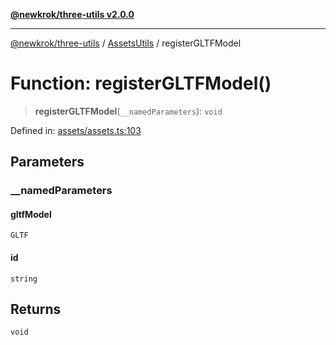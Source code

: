 [**@newkrok/three-utils v2.0.0**](../../../../README.md)

***

[@newkrok/three-utils](../../../../globals.md) / [AssetsUtils](../README.md) / registerGLTFModel

# Function: registerGLTFModel()

> **registerGLTFModel**(`__namedParameters`): `void`

Defined in: [assets/assets.ts:103](https://github.com/NewKrok/three-utils/blob/a38231b899f4eeb8c881d6a9f7248bab4e06755e/src/assets/assets.ts#L103)

## Parameters

### \_\_namedParameters

#### gltfModel

`GLTF`

#### id

`string`

## Returns

`void`
